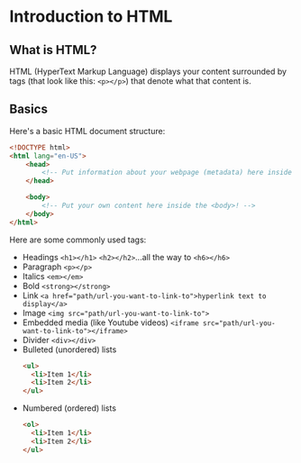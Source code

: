 # Introduction to HTML

## What is HTML?
HTML (HyperText Markup Language) displays your content surrounded by tags (that look like this: `<p></p>`) that denote what that content is.

## Basics
Here's a basic HTML document structure:
```html
<!DOCTYPE html>
<html lang="en-US">  
    <head>
        <!-- Put information about your webpage (metadata) here inside the <head>! -->
    </head>

    <body>
        <!-- Put your own content here inside the <body>! -->
    </body>
</html>
```

Here are some commonly used tags:
- Headings `<h1></h1>` `<h2></h2>`...all the way to `<h6></h6>`
- Paragraph `<p></p>`
- Italics `<em></em>`
- Bold `<strong></strong>`
- Link `<a href="path/url-you-want-to-link-to">hyperlink text to display</a>`
- Image `<img src="path/url-you-want-to-link-to">`
- Embedded media (like Youtube videos) `<iframe src="path/url-you-want-to-link-to"></iframe>`
- Divider `<div></div>`
- Bulleted (unordered) lists
  ```html
  <ul>
    <li>Item 1</li>
    <li>Item 2</li>
  </ul>
  ```
- Numbered (ordered) lists
  ```html
  <ol>
    <li>Item 1</li>
    <li>Item 2</li>
  </ul>
  ```